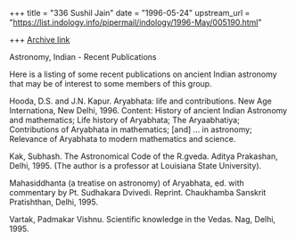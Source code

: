 +++
title = "336 Sushil Jain"
date = "1996-05-24"
upstream_url = "https://list.indology.info/pipermail/indology/1996-May/005190.html"

+++
[Archive link](https://list.indology.info/pipermail/indology/1996-May/005190.html)


Astronomy, Indian - Recent Publications

Here is a listing of some recent publications on ancient Indian
astronomy that may be of interest to some members of this group.


Hooda, D.S. and J.N. Kapur.  Aryabhata: life and contributions. 
New Age Internationa, New Delhi, 1996.  Content: History of
ancient Indian Astronomy and mathematics; Life history of
Aryabhata; The Aryaabhatiya; Contributions of Aryabhata in
mathematics; [and] ... in astronomy; Relevance of Aryabhata to
modern mathematics and science.

Kak, Subhash. The Astronomical Code of the R.gveda. Aditya
Prakashan, Delhi, 1995. (The author is a professor at Louisiana
State University).

Mahasiddhanta (a treatise on astronomy) of Aryabhata, ed. with
commentary by Pt. Sudhakara Dvivedi. Reprint.  Chaukhamba
Sanskrit Pratishthan, Delhi, 1995.

Vartak, Padmakar Vishnu.  Scientific knowledge in the Vedas. 
Nag, Delhi, 1995.









